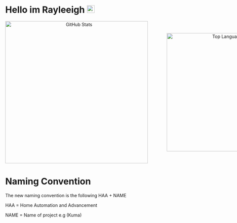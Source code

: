 # Hello im Rayleeigh <img src="https://github.com/user-attachments/assets/c96541c9-cfc6-48d9-9ab7-c71065b465a2" width="24">


<div align="center" style="margin-bottom: 40px;">
  <!-- First Row of Images with Uniform Width -->
  <div style="display: inline-flex; align-items: center; gap: 60px;">
    <a>
      <img width="450" src="https://github-readme-stats-git-masterorgs-github-readme-stats-team.vercel.app/api?username=rayleeigh&theme=light&show_icons=true&hide_border=true&layout=compact&include_orgs=true" alt="GitHub Stats"/>
    </a>
    <a>
      <img width="374" src="https://github-readme-stats-git-masterorgs-github-readme-stats-team.vercel.app/api/top-langs/?username=rayleeigh&include_orgs=true&theme=light&show_icons=true&hide_border=true&layout=compact" alt="Top Languages" />
    </a>
  </div>
</div>

# Naming Convention
The new naming convention is the following HAA + NAME

HAA  = Home Automation and Advancement

NAME = Name of project e.g (Kuma)
